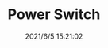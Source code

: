 ﻿---
layout: post 
title: Power Switch
tags: SW
categories: housing-terminal
overview: 
series: SW
part_number: 0558-1
thumb_img: 
small_img: static/202106/558-20210605.JPG
date: 2021/6/5 15:21:02
---



